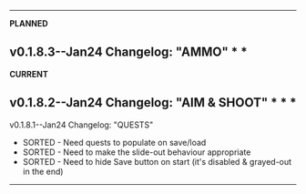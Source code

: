 ------------------------------------------------------------------------------------
**PLANNED**

v0.1.8.3--Jan24 Changelog: "AMMO"
* 
*
------------------------------------------------------------------------------------
**CURRENT**

v0.1.8.2--Jan24 Changelog: "AIM & SHOOT"
* 
*
*
------------------------------------------------------------------------------------
v0.1.8.1--Jan24 Changelog: "QUESTS"
* SORTED - Need quests to populate on save/load
* SORTED - Need to make the slide-out behaviour appropriate
* SORTED - Need to hide Save button on start (it's disabled & grayed-out in the end)
------------------------------------------------------------------------------------
